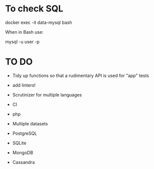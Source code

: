 # To check SQL
docker exec -it data-mysql bash

When in Bash use:

mysql -u user -p

# TO DO

- Tidy up functions so that a rudimentary API is used for "app" tests
- add linters!
- Scrutinizer for multiple languages
- CI

- php
- Multiple datasets
- PostgreSQL
- SQLite
- MongoDB
- Cassandra